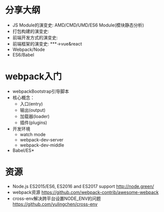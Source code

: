 # 分享大纲

* JS Module的演变史: AMD/CMD/UMD/ES6 Module(模块静态分析)
* 打包构建的演变史: 
* 前端开发方式的演变史: 
* 前端框架的演变史: ***->vue&react
* Webpack/Node
* ES6/Babel

# webpack入门
* webpackBootstrap引导脚本
* 核心概念：
  - 入口(entry)
  - 输出(output)
  - 加载器(loader)
  - 插件(plugins)
* 开发环境
  - watch mode
  - webpack-dev-server
  - webpack-dev-middle
* Babel/ES*

# 资源
* Node.js ES2015/ES6, ES2016 and ES2017 support
  http://node.green/
* webpack资源
  https://github.com/webpack-contrib/awesome-webpack
* cross-env解决跨平台设置NODE_ENV的问题
  https://github.com/yulingchen/cross-env